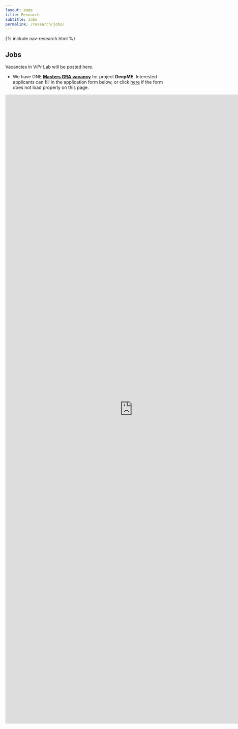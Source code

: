 ```yaml
---
layout: page
title: Research
subtitle: Jobs
permalink: /research/jobs/
---
```

{% include nav-research.html  %}

## Jobs

Vacancies in ViPr Lab will be posted here.
- We have ONE [**Masters GRA vacancy**](http://pesona.mmu.edu.my/~johnsee/research/microexp/DeepME_Vacancy_flyer.pdf) for project **DeepME**. Interested applicants can fill in the application form below, or click [here](https://www.formpl.us/form/5236576223232000) if the form does not load properly on this page.

<iframe src="https://www.formpl.us/form/5236576223232000" frameborder="0" width="800" height="1980" >
            Alternative text for browsers that do not understand IFrames.
</iframe>
